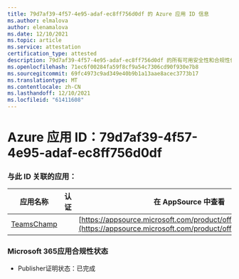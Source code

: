 ```yaml
---
title: 79d7af39-4f57-4e95-adaf-ec8ff756d0df 的 Azure 应用 ID 信息
ms.author: elmalova
author: elenamalova
ms.date: 12/10/2021
ms.topic: article
ms.service: attestation
certification_type: attested
description: 79d7af39-4f57-4e95-adaf-ec8ff756d0df 的所有可用安全性和合规性信息。
ms.openlocfilehash: 71ec6f00284fa59f8cf9a54c7306cd90f930e7b8
ms.sourcegitcommit: 69fc4973c9ad349e40b9b1a13aae8acec3773b17
ms.translationtype: MT
ms.contentlocale: zh-CN
ms.lasthandoff: 12/10/2021
ms.locfileid: "61411608"
---
```

# <a name="azure-app-id-79d7af39-4f57-4e95-adaf-ec8ff756d0df"></a>Azure 应用 ID：79d7af39-4f57-4e95-adaf-ec8ff756d0df


### <a name="apps-associated-with-this-id"></a>与此 ID 关联的应用：
| **应用名称** | **认证** | **在 AppSource 中查看** |
|--------------|---------------|-----------------------|
| [TeamsChamp](https://docs.microsoft.com/microsoft-365-app-certification/forward/WA200001487) |  | [https://appsource.microsoft.com/product/office/WA200001487](https://appsource.microsoft.com/product/office/WA200001487) |

### <a name="microsoft-365-app-compliance-status"></a>Microsoft 365应用合规性状态
- Publisher证明状态：已完成
